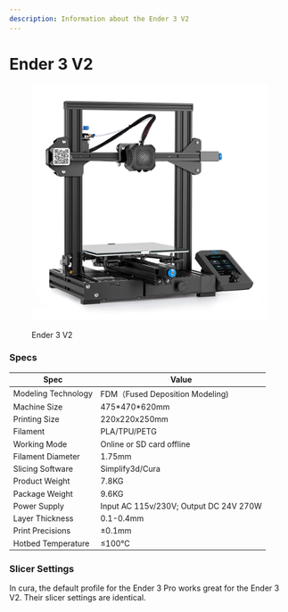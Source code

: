 ```yaml
---
description: Information about the Ender 3 V2
---
```


# Ender 3 V2

<figure><img src=".gitbook/assets/61Jg1UeOkKL.jpg" alt=""><figcaption><p>Ender 3 V2</p></figcaption></figure>

### Specs

| Spec                | Value                                  |
| ------------------- | -------------------------------------- |
| Modeling Technology | FDM（Fused Deposition Modeling)         |
| Machine Size        | 475\*470\*620mm                        |
| Printing Size       | 220x220x250mm                          |
| Filament            | PLA/TPU/PETG                           |
| Working Mode        | Online or SD card offline              |
| Filament Diameter   | 1.75mm                                 |
| Slicing Software    | Simplify3d/Cura                        |
| Product Weight      | 7.8KG                                  |
| Package Weight      | 9.6KG                                  |
| Power Supply        | Input AC 115v/230V; Output DC 24V 270W |
| Layer Thickness     | 0.1-0.4mm                              |
| Print Precisions    | ±0.1mm                                 |
| Hotbed Temperature  | ≤100°C                                 |

### Slicer Settings

In cura, the default profile for the Ender 3 Pro works great for the Ender 3 V2. Their slicer settings are identical.
